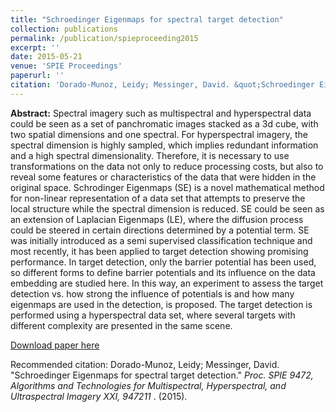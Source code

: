 ```yaml
---
title: "Schroedinger Eigenmaps for spectral target detection"
collection: publications
permalink: /publication/spieproceeding2015
excerpt: ''
date: 2015-05-21
venue: 'SPIE Proceedings'
paperurl: ''
citation: 'Dorado-Munoz, Leidy; Messinger, David. &quot;Schroedinger Eigenmaps for spectral target detection.&quot; <i>Proc. SPIE 9472, Algorithms and Technologies for Multispectral, Hyperspectral, and Ultraspectral Imagery XXI, 947211 </i>. (2015).'
---
```

**Abstract:** Spectral imagery such as multispectral and hyperspectral data could be seen as a set of panchromatic images stacked as a 3d cube, with two spatial dimensions and one spectral. For hyperspectral imagery, the spectral dimension is highly sampled, which implies redundant information and a high spectral dimensionality. Therefore, it is necessary to use transformations on the data not only to reduce processing costs, but also to reveal some features or characteristics of the data that were hidden in the original space. Schrodinger Eigenmaps (SE) is a novel mathematical method for non-linear representation of a data set that attempts to preserve the local structure while the spectral dimension is reduced. SE could be seen as an extension of Laplacian Eigenmaps (LE), where the diffusion process could be steered in certain directions determined by a potential term. SE was initially introduced as a semi supervised classification technique and most recently, it has been applied to target detection showing promising performance. In target detection, only the barrier potential has been used, so different forms to define barrier potentials and its influence on the data embedding are studied here. In this way, an experiment to assess the target detection vs. how strong the influence of potentials is and how many eigenmaps are used in the detection, is proposed. The target detection is performed using a hyperspectral data set, where several targets with different complexity are presented in the same scene.

[Download paper here](http://doi.org/10.1117/12.2177302)

Recommended citation: Dorado-Munoz, Leidy; Messinger, David. &quot;Schroedinger Eigenmaps for spectral target detection.&quot; <i>Proc. SPIE 9472, Algorithms and Technologies for Multispectral, Hyperspectral, and Ultraspectral Imagery XXI, 947211 </i>. (2015).